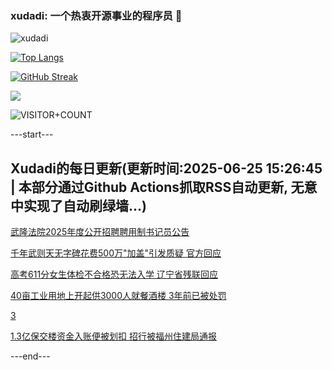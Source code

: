 ### xudadi: 一个热衷开源事业的程序员 👋

![xudadi](https://github-readme-stats-git-masterorgs-github-readme-stats-team.vercel.app/api?username=xudadi)

[![Top Langs](https://github-readme-stats.vercel.app/api/top-langs/?username=xudadi)](https://github.com/anuraghazra/github-readme-stats)

[![GitHub Streak](https://streak-stats.demolab.com?user=xudadi&locale=zh_Hans)](https://git.io/streak-stats)

![](https://raw.githubusercontent.com/xudadi/xudadi/main/assets/github-contribution-grid-snake.svg)

![VISITOR+COUNT](https://komarev.com/ghpvc/?username=xudadi&label=VISITOR+COUNT)


---start---

## Xudadi的每日更新(更新时间:2025-06-25 15:26:45 | 本部分通过Github Actions抓取RSS自动更新, 无意中实现了自动刷绿墙...)

[武隆法院2025年度公开招聘聘用制书记员公告](https://www.gongkaoleida.com/article/2471582)

[千年武则天无字碑花费500万"加盖"引发质疑 官方回应](https://m.163.com/news/article/K2TA3JLS053469KC.html)

[高考611分女生体检不合格恐无法入学 辽宁省残联回应](https://m.163.com/news/article/K2T82OFH053469LG.html)

[40亩工业用地上开起供3000人就餐酒楼 3年前已被处罚](https://m.163.com/news/article/K2RDPITG05561G0D.html)

[3](https://m.163.com/touch/news/sub/domestic)

[1.3亿保交楼资金入账便被划扣 招行被福州住建局通报](https://m.163.com/news/article/K2T70TNO0001899O.html)

---end---

